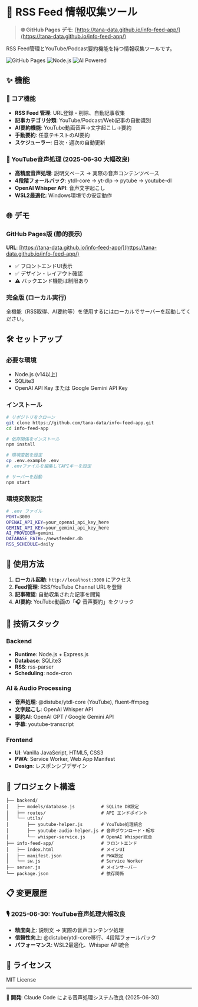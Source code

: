 # 📱 RSS Feed 情報収集ツール

> **🌐 GitHub Pages デモ**: [https://tana-data.github.io/info-feed-app/](https://tana-data.github.io/info-feed-app/)

RSS Feed管理とYouTube/Podcast要約機能を持つ情報収集ツールです。

![GitHub Pages](https://img.shields.io/badge/GitHub%20Pages-Live%20Demo-brightgreen?style=flat-square&logo=github)
![Node.js](https://img.shields.io/badge/Node.js-v14+-green?style=flat-square&logo=node.js)
![AI Powered](https://img.shields.io/badge/AI-Powered-blue?style=flat-square)

## ✨ 機能

### 🎯 コア機能
- **RSS Feed 管理**: URL登録・削除、自動記事収集
- **記事カテゴリ分類**: YouTube/Podcast/Web記事の自動識別
- **AI要約機能**: YouTube動画音声→文字起こし→要約
- **手動要約**: 任意テキストのAI要約
- **スケジューラー**: 日次・週次の自動更新

### 🚀 YouTube音声処理 (2025-06-30 大幅改良)
- **高精度音声処理**: 説明文ベース → 実際の音声コンテンツベース
- **4段階フォールバック**: ytdl-core → yt-dlp → pytube → youtube-dl
- **OpenAI Whisper API**: 音声文字起こし
- **WSL2最適化**: Windows環境での安定動作

## 🌐 デモ

### GitHub Pages版 (静的表示)
**URL**: [https://tana-data.github.io/info-feed-app/](https://tana-data.github.io/info-feed-app/)

- ✅ フロントエンドUI表示
- ✅ デザイン・レイアウト確認
- ⚠️ バックエンド機能は制限あり

### 完全版 (ローカル実行)
全機能（RSS取得、AI要約等）を使用するにはローカルでサーバーを起動してください。

## 🛠️ セットアップ

### 必要な環境
- Node.js (v14以上)
- SQLite3
- OpenAI API Key または Google Gemini API Key

### インストール

```bash
# リポジトリをクローン
git clone https://github.com/tana-data/info-feed-app.git
cd info-feed-app

# 依存関係をインストール
npm install

# 環境変数を設定
cp .env.example .env
# .envファイルを編集してAPIキーを設定

# サーバーを起動
npm start
```

### 環境変数設定

```bash
# .env ファイル
PORT=3000
OPENAI_API_KEY=your_openai_api_key_here
GEMINI_API_KEY=your_gemini_api_key_here
AI_PROVIDER=gemini
DATABASE_PATH=./newsfeeder.db
RSS_SCHEDULE=daily
```

## 📖 使用方法

1. **ローカル起動**: `http://localhost:3000` にアクセス
2. **Feed管理**: RSS/YouTube Channel URLを登録
3. **記事確認**: 自動収集された記事を閲覧
4. **AI要約**: YouTube動画の「🎧 音声要約」をクリック

## 🔧 技術スタック

### Backend
- **Runtime**: Node.js + Express.js
- **Database**: SQLite3
- **RSS**: rss-parser
- **Scheduling**: node-cron

### AI & Audio Processing
- **音声処理**: @distube/ytdl-core (YouTube), fluent-ffmpeg
- **文字起こし**: OpenAI Whisper API
- **要約AI**: OpenAI GPT / Google Gemini API
- **字幕**: youtube-transcript

### Frontend
- **UI**: Vanilla JavaScript, HTML5, CSS3
- **PWA**: Service Worker, Web App Manifest
- **Design**: レスポンシブデザイン

## 📁 プロジェクト構造

```
├── backend/
│   ├── models/database.js          # SQLite DB設定
│   ├── routes/                     # API エンドポイント
│   └── utils/
│       ├── youtube-helper.js       # YouTube処理統合
│       ├── youtube-audio-helper.js # 音声ダウンロード・転写
│       └── whisper-service.js      # OpenAI Whisper統合
├── info-feed-app/                  # フロントエンド
│   ├── index.html                  # メインUI
│   ├── manifest.json               # PWA設定
│   └── sw.js                       # Service Worker
├── server.js                       # メインサーバー
└── package.json                    # 依存関係
```

## 📋 変更履歴

### 🎙️ 2025-06-30: YouTube音声処理大幅改良
- **精度向上**: 説明文 → 実際の音声コンテンツ処理
- **信頼性向上**: @distube/ytdl-core移行、4段階フォールバック
- **パフォーマンス**: WSL2最適化、Whisper API統合

## 📄 ライセンス

MIT License

---

**🚀 開発**: Claude Code による音声処理システム改良 (2025-06-30)